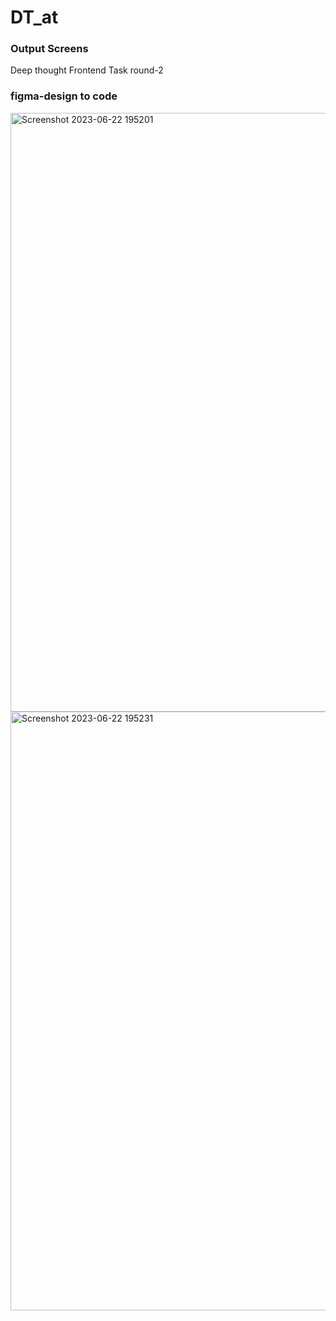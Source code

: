# DT_at

### Output Screens
Deep thought Frontend Task round-2 
### figma-design to code 
<img width="958" alt="Screenshot 2023-06-22 195201" src="https://github.com/Keerthi-k6/DT_at/assets/94037814/b86e840c-ac92-4713-b961-cf5e4a082288">

<img width="958" alt="Screenshot 2023-06-22 195231" src="https://github.com/Keerthi-k6/DT_at/assets/94037814/0aa35d0c-1739-43f9-afd7-a8a809dddb81">
